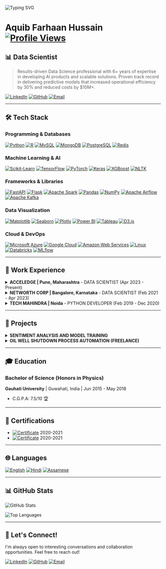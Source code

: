 ![Typing SVG](https://readme-typing-svg.herokuapp.com?color=F7DF1E&lines=Welcome+to+My+Profile!;I+love+Python+and+AI!)
# Aquib Farhaan Hussain <a href="#"><img src="https://komarev.com/ghpvc/?username=aquib97&color=blue" alt="Profile Views"></a>
## 📊 Data Scientist

> Results-driven Data Science professional with 6+ years of expertise in developing AI products and scalable solutions. Proven track record in delivering predictive models that increased operational efficiency by 30% and reduced costs by $10M+.

[![LinkedIn](https://img.shields.io/badge/LinkedIn-0077B5?style=social&logo=linkedin&logoColor=blue)](https://linkedin.com/in/aquibfarhaan/) [![GitHub](https://img.shields.io/badge/GitHub-100000?style=social&logo=github&logoColor=black)](https://github.com/aquib97) [![Email](https://img.shields.io/badge/Email-D14836?style=social&logo=gmail&logoColor=red)](mailto:aquib.farhaan2@gmail.com)

---

## 🛠️ Tech Stack

### Programming & Databases
[![Python](https://img.shields.io/badge/Python-3776AB?style=plastic&logo=python&logoColor=yellow "Python")](https://www.python.org/)
[![R](https://img.shields.io/badge/R-276DC3?style=plastic&logo=r&logoColor=white "R")](https://www.r-project.org/)
[![MySQL](https://img.shields.io/badge/MySQL-4479A1?style=plastic&logo=mysql&logoColor=white "MySQL")](https://www.mysql.com/)
[![MongoDB](https://img.shields.io/badge/MongoDB-47A248?style=plastic&logo=mongodb&logoColor=white "MongoDB")](https://www.mongodb.com/)
[![PostgreSQL](https://img.shields.io/badge/PostgreSQL-336791?style=plastic&logo=postgresql&logoColor=white "PostgreSQL")](https://www.postgresql.org/)
[![Redis](https://img.shields.io/badge/Redis-DC382D?style=plastic&logo=redis&logoColor=white "Redis")](https://redis.io/)

### Machine Learning & AI
[![Scikit-Learn](https://img.shields.io/badge/Scikit--Learn-F7931E?style=plastic&logo=scikit-learn&logoColor=white "Scikit-Learn")](https://scikit-learn.org/)
[![TensorFlow](https://img.shields.io/badge/TensorFlow-FF6F00?style=plastic&logo=tensorflow&logoColor=white "TensorFlow")](https://www.tensorflow.org/)
[![PyTorch](https://img.shields.io/badge/PyTorch-EE4C2C?style=plastic&logo=pytorch&logoColor=white "PyTorch")](https://pytorch.org/)
[![Keras](https://img.shields.io/badge/Keras-D00000?style=plastic&logo=keras&logoColor=white "Keras")](https://keras.io/)
[![XGBoost](https://img.shields.io/badge/XGBoost-AA4A44?style=plastic&logo=xgboost&logoColor=white "XGBoost")](https://xgboost.readthedocs.io/)
[![NLTK](https://img.shields.io/badge/NLTK-008080?style=plastic&logo=nltk&logoColor=white "NLTK")](https://www.nltk.org/)

### Frameworks & Libraries
[![FastAPI](https://img.shields.io/badge/FastAPI-009688?style=plastic&logo=fastapi&logoColor=white "FastAPI")](https://fastapi.tiangolo.com/)
[![Flask](https://img.shields.io/badge/Flask-000000?style=plastic&logo=flask&logoColor=white "Flask")](https://flask.palletsprojects.com/)
[![Apache Spark](https://img.shields.io/badge/Apache%20Spark-E25A1C?style=plastic&logo=apachespark&logoColor=white "Apache Spark")](https://spark.apache.org/)
[![Pandas](https://img.shields.io/badge/Pandas-150458?style=plastic&logo=pandas&logoColor=white "Pandas")](https://pandas.pydata.org/)
[![NumPy](https://img.shields.io/badge/NumPy-013243?style=plastic&logo=numpy&logoColor=white "NumPy")](https://numpy.org/)
[![Apache Airflow](https://img.shields.io/badge/Apache%20Airflow-017CEE?style=plastic&logo=apacheairflow&logoColor=white "Apache Airflow")](https://airflow.apache.org/)
[![Apache Kafka](https://img.shields.io/badge/Apache%20Kafka-231F20?style=plastic&logo=apachekafka&logoColor=white "Apache Kafka")](https://kafka.apache.org/)

### Data Visualization
[![Matplotlib](https://img.shields.io/badge/Matplotlib-11557C?style=plastic&logo=matplotlib&logoColor=white "Matplotlib")](https://matplotlib.org/)
[![Seaborn](https://img.shields.io/badge/Seaborn-1F77B4?style=plastic&logo=seaborn&logoColor=white "Seaborn")](https://seaborn.pydata.org/)
[![Plotly](https://img.shields.io/badge/Plotly-3F4F75?style=plastic&logo=plotly&logoColor=white "Plotly")](https://plotly.com/)
[![Power BI](https://img.shields.io/badge/Power%20BI-F2C811?style=plastic&logo=powerbi&logoColor=white "Power BI")](https://powerbi.microsoft.com/)
[![Tableau](https://img.shields.io/badge/Tableau-E97627?style=plastic&logo=tableau&logoColor=white "Tableau")](https://www.tableau.com/)
[![D3.js](https://img.shields.io/badge/D3.js-F9A03C?style=plastic&logo=d3dotjs&logoColor=white "D3.js")](https://d3js.org/)

### Cloud & DevOps
[![Microsoft Azure](https://img.shields.io/badge/Microsoft%20Azure-0078D4?style=plastic&logo=microsoftazure&logoColor=white "Microsoft Azure")](https://azure.microsoft.com/)
[![Google Cloud](https://img.shields.io/badge/Google%20Cloud-4285F4?style=plastic&logo=googlecloud&logoColor=white "Google Cloud")](https://cloud.google.com/)
[![Amazon Web Services](https://img.shields.io/badge/Amazon%20Web%20Services-FF9900?style=plastic&logo=amazonaws&logoColor=white "Amazon Web Services")](https://aws.amazon.com/)
[![Linux](https://img.shields.io/badge/Linux-FCC624?style=plastic&logo=linux&logoColor=black "Linux")](https://www.linux.org/)
[![Databricks](https://img.shields.io/badge/Databricks-FF3621?style=plastic&logo=databricks&logoColor=white "Databricks")](https://www.databricks.com/)
[![MLflow](https://img.shields.io/badge/MLflow-0194E2?style=plastic&logo=mlflow&logoColor=white "MLflow")](https://mlflow.org/)

---

## 💼 Work Experience

<details>
<summary><strong>ACCELEDGE | Pune, Maharashtra</strong> - DATA SCIENTIST (Apr 2023 - Present)</summary>

#### VOICE BOT PLATFORM
- Engineered a scalable voice bot integrated with dialer API, managing 10,000+ daily calls through MongoDB and temporary caching, resulting in 40% improved customer engagement.
- Created an end-to-end service for real-time audio interactions with speech-to-text transcription and multilingual support, reducing response time by 65% and increasing user satisfaction by 45%.
- Integrated GenAI (OpenAI + LangChain) to generate dynamic responses, boosting system efficiency by 35% and expanding language capabilities to support 8+ languages.
- Established a robust audio response pipeline with session-aware memory management, decreasing latency by 50% while maintaining 99.5% uptime.

#### WEB BOT PLATFORM
- Created a scalable chatbot platform for web and WhatsApp applications using JSON-based architecture, increasing user engagement by 55% and reducing customer service costs by 30%.
- Configured MongoDB for session management and applied RAG techniques with LLM and Hugging Face models, improving response accuracy by 40% and reducing processing time by 25%.
- Enhanced platform functionality with API integration, sentiment analysis, and multilingual support, resulting in 65% higher user retention and 70% faster query resolution.

#### AUDIO PROCESSING AND NLP AUTOMATION
- Constructed FastAPI microservices for multilingual audio pipelines with SpeechBrain and Google STT, processing 5,000+ monthly audio files with 98% accuracy.
- Architected APIs with flexible input support, token-based security, and fault handling, reducing system failures by 75% and improving cross-language NLP task efficiency by 60%.

#### DATA SCRAPING AND AUTOMATION
- Developed Selenium-based web scraping tool that reduced manual data collection time by 90%, extracting and processing 500+ data files daily.
- Established post-processing pipelines and daily logging system integrated with SQL database, enabling real-time visualization that improved decision-making speed by 70%.
</details>

<details>
<summary><strong>NETWORTH CORP | Bangalore, Karnataka</strong> - DATA SCIENTIST (Feb 2021 - Apr 2023)</summary>

#### TOTAL EXTRACT LOSS OPTIMIZATION
- Conducted root cause analysis using regression techniques and Shap value-driven feature importance, identifying 8 key factors affecting yield loss.
- Formulated optimal process control parameters based on historical data analysis, resulting in 0.65% yield increase and $450K annual savings.
- Engineered scalable data models and pipelines that accelerated analysis of high-volume datasets by 40%, enabling weekly instead of monthly reporting.

#### SPACE OPTIMIZATION
- Devised an optimization algorithm for SKU combination in route assembly, maximizing truck space utilization by 35% and reducing transportation costs by $300K monthly.

#### ELECTRICITY FORECAST IN BREWERIES
- Analyzed 15-minute interval electricity consumption patterns across brewery operations, identifying peak usage periods and optimization opportunities.
- Applied time series forecasting techniques achieving 90% prediction accuracy with LSTM models, enabling 15% reduction in electricity costs through optimized scheduling.

#### OTHER ACHIEVEMENTS
- Programmed an automation tool for MRP controller validation and SAP responsibility management, handling 20+ daily incidents automatically and reducing manual processing time by 85%.
- Built an SLA breach monitoring system with automated alerts, helping prioritize critical cases and contributing to $10M cost savings through improved incident management.
</details>

<details>
<summary><strong>TECH MAHINDRA | Noida</strong> - PYTHON DEVELOPER (Feb 2019 - Dec 2020)</summary>

- Created Python-based data processing applications that improved operational efficiency by 30% and reduced manual data handling by 65%.
- Established ETL processes using Pandas and NumPy, processing 2TB+ of data monthly from various sources with 99.8% accuracy.
- Developed RESTful APIs with Flask that decreased system integration time by 40% and enabled real-time data exchange between 5+ systems.
- Collaborated with cross-functional teams to deliver data-driven solutions that reduced decision-making time by 50%.
- Systematized reporting processes, cutting report generation time by 75% and eliminating errors while improving data visualization by 60%.
</details>

---

## 🚀 Projects

<details>
<summary><strong>SENTIMENT ANALYSIS AND MODEL TRAINING</strong></summary>

- Processed and analyzed 1.6M Twitter records to classify sentiment with 92% accuracy, improving customer insight generation by 40%.
- Evaluated multiple models (GloVe+Stacked Bi-LSTM, ANN, Logistic Regression), achieving 15% performance improvement over baseline models.
</details>

<details>
<summary><strong>OIL WELL SHUTDOWN PROCESS AUTOMATION (FREELANCE)</strong></summary>

- Examined neighboring well behavior within specified radius of center well shutdown, analyzing 13GB of data from 60 wells.
- Applied predictive analysis techniques that reduced shutdown planning time by 65% and improved production forecasting accuracy by 30%.
- Automated visualization process, enabling stakeholders to identify patterns 5x faster and make data-driven decisions.
</details>

---

## 🎓 Education

### Bachelor of Science (Honors in Physics)
**Gauhati University** | Guwahati, India | Jun 2015 - May 2018
- C.G.P.A: 7.5/10 🏆

---

## 📜 Certifications

- <span><a href="#"><img src="https://img.shields.io/badge/Certificate-Machine_Learning_Masters%20iNeuron%20Intelligence-blue" alt="Certificate"></a></span> 2020-2021
- <span><a href="#"><img src="https://img.shields.io/badge/Certificate-Business_Analytics_Masters%20iNeuron%20Intelligence-orange" alt="Certificate"></a></span> 2020-2021

---

## 🌐 Languages

<span><a href="#"><img src="https://img.shields.io/badge/English-Fluent-blue" alt="English"></a></span>
<span><a href="#"><img src="https://img.shields.io/badge/Hindi-Native-green" alt="Hindi"></a></span>
<span><a href="#"><img src="https://img.shields.io/badge/Assamese-Native-green" alt="Assamese"></a></span>

---

## 📊 GitHub Stats

![GitHub Stats](https://github-readme-stats.vercel.app/api?username=aquib97&show_icons=true&theme=radical)

![Top Languages](https://github-readme-stats.vercel.app/api/top-langs/?username=aquib97&layout=compact&theme=radical)

---

## 🤝 Let's Connect!

I'm always open to interesting conversations and collaboration opportunities. Feel free to reach out!

[![LinkedIn](https://img.shields.io/badge/Let's_connect_on-LinkedIn-0077B5?style=for-the-badge&logo=linkedin&logoColor=white)](https://linkedin.com/in/aquibfarhaan/)
[![GitHub](https://img.shields.io/badge/Check_my_repos_on-GitHub-100000?style=for-the-badge&logo=github&logoColor=white)](https://github.com/aquib97)
[![Email](https://img.shields.io/badge/Send_me_an-Email-D14836?style=for-the-badge&logo=gmail&logoColor=white)](mailto:aquib.farhaan2@gmail.com)
